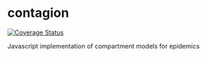 # contagion

[![Coverage Status](https://coveralls.io/repos/github/synesenom/contagion/badge.svg?branch=master)](https://coveralls.io/github/synesenom/contagion?branch=master)

Javascript implementation of compartment models for epidemics
